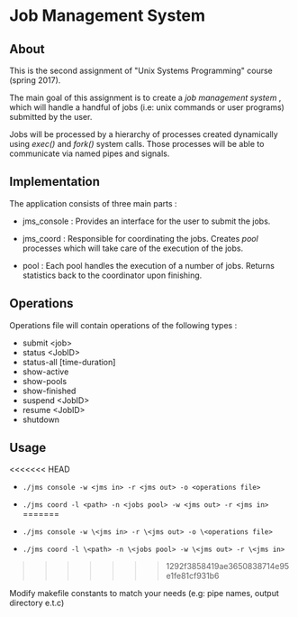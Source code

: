 # Job Management System

## About

This is the second assignment of "Unix Systems Programming" course (spring 2017).

The main goal of this assignment is to create a *job management system* , which will handle a handful of jobs (i.e: unix commands or user programs) submitted by the user.

Jobs will be processed by a hierarchy of processes created dynamically using *exec()* and *fork()* system calls. Those processes will be able to communicate via named pipes and signals.


## Implementation

The application consists of three main parts :

  * jms_console : Provides an interface for the user to submit the jobs.

  * jms_coord   : Responsible for coordinating the jobs. Creates *pool* processes which will take care of the execution of the jobs.

  * pool        : Each pool handles the execution of a number of jobs. Returns statistics back to the coordinator upon finishing.


## Operations

Operations file will contain operations of the following types :

  * submit <job\>
  * status <JobID\>
  * status-all [time-duration\]
  * show-active
  * show-pools
  * show-finished
  * suspend <JobID\>
  * resume <JobID\>
  * shutdown

## Usage

<<<<<<< HEAD
* `./jms console -w <jms in> -r <jms out> -o <operations file>`

* `./jms coord -l <path> -n <jobs pool> -w <jms out> -r <jms in>`
=======
* `./jms console -w \<jms in> -r \<jms out> -o \<operations file>`

* `./jms coord -l \<path> -n \<jobs pool> -w \<jms out> -r \<jms in>`
>>>>>>> 1292f3858419ae3650838714e95e1fe81cf931b6

  Modify makefile constants to match your needs (e.g: pipe names, output directory e.t.c)
